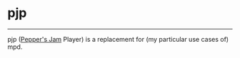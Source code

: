# pjp

---

pjp ([Pepper's Jam][pj] Player) is a replacement for (my particular use cases of) mpd.

[pj]: https://peppersjam.com
